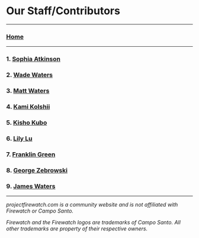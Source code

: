 # Our Staff/Contributors

---

### [Home](/)

---

### 1. [Sophia Atkinson](https://github.com/SophiaAtkinson)
### 2. [Wade Waters](https://github.com/shwamphub)
### 3. [Matt Waters](https://github.com/MattJWaters)
### 4. [Kami KoIshii](https://github.com/KamikoIshii)
### 5. [Kisho Kubo](https://github.com/KishoKubo)
### 6. [Lily Lu](https://github.com/lilylu2)
### 7. [Franklin Green](https://github.com/franklinlol)
### 8. [George Zebrowski](https://github.com/GeorgeZebrowski)
### 9. [James Waters](https://github.com/dootcodes)

---

*projectfirewatch.com is a community website and is not affiliated with Firewatch or Campo Santo.*

*Firewatch and the Firewatch logos are trademarks of Campo Santo. All other trademarks are property of their respective owners.*
